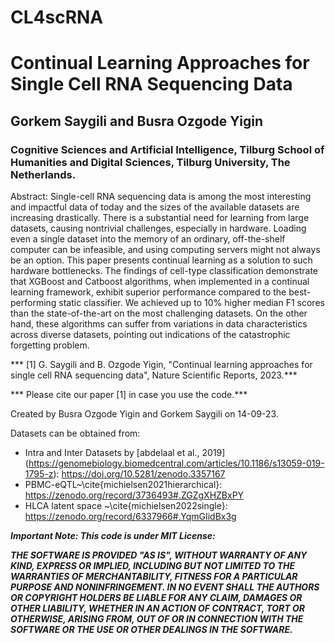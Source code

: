 # CL4scRNA

# Continual Learning Approaches for Single Cell RNA Sequencing Data
## Gorkem Saygili and Busra Ozgode Yigin
### Cognitive Sciences and Artificial Intelligence, Tilburg School of Humanities and Digital Sciences, Tilburg University, The Netherlands.

Abstract:
Single-cell RNA sequencing data is among the most interesting and impactful data of today and the sizes of the available datasets are increasing drastically. There is a substantial need for learning from large datasets, causing nontrivial challenges, especially in hardware. Loading even a single dataset into the memory of an ordinary, off-the-shelf computer can be infeasible, and using computing servers might not always be an option. This paper presents continual learning as a solution to such hardware bottlenecks. The findings of cell-type classification demonstrate that XGBoost and Catboost algorithms, when implemented in a continual learning framework, exhibit superior performance compared to the best-performing static classifier. We achieved up to 10% higher median F1 scores than the state-of-the-art on the most challenging datasets. On the other hand, these algorithms can suffer from variations in data characteristics across diverse datasets, pointing out indications of the catastrophic forgetting problem.

*** [1] G. Saygili and B. Ozgode Yigin, "Continual learning approaches for single cell RNA sequencing data", Nature Scientific Reports, 2023.***

*** Please cite our paper [1] in case you use the code.***

Created by Busra Ozgode Yigin and Gorkem Saygili on 14-09-23.

Datasets can be obtained from: 
- Intra and Inter Datasets by [abdelaal et al., 2019] (https://genomebiology.biomedcentral.com/articles/10.1186/s13059-019-1795-z): https://doi.org/10.5281/zenodo.3357167
- PBMC-eQTL~\cite{michielsen2021hierarchical}: https://zenodo.org/record/3736493#.ZGZgXHZBxPY 
- HLCA latent space ~\cite{michielsen2022single}: https://zenodo.org/record/6337966#.YqmGIidBx3g

***Important Note: This code is under MIT License:***

***THE SOFTWARE IS PROVIDED "AS IS", WITHOUT WARRANTY OF ANY KIND, EXPRESS OR IMPLIED, INCLUDING BUT NOT LIMITED TO THE WARRANTIES OF MERCHANTABILITY, FITNESS FOR A PARTICULAR PURPOSE AND NONINFRINGEMENT. IN NO EVENT SHALL THE AUTHORS OR COPYRIGHT HOLDERS BE LIABLE FOR ANY CLAIM, DAMAGES OR OTHER LIABILITY, WHETHER IN AN ACTION OF CONTRACT, TORT OR OTHERWISE, ARISING FROM, OUT OF OR IN CONNECTION WITH THE SOFTWARE OR THE USE OR OTHER DEALINGS IN THE SOFTWARE.***

